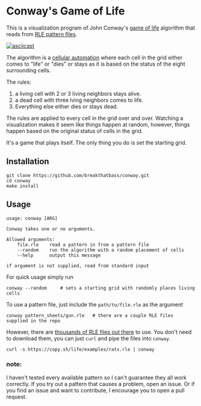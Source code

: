# Conway's Game of Life
This is a visualization program of John Conway's [game of life](https://en.wikipedia.org/wiki/Conway%27s_Game_of_Life) algorithm that reads from [RLE pattern files](https://www.conwaylife.com/wiki/Run_Length_Encoded).

[![asciicast](https://asciinema.org/a/P2yzKujJdGBl7elAVQzrjDI1T.svg)](https://asciinema.org/a/P2yzKujJdGBl7elAVQzrjDI1T)

The algorithm is a [cellular automation](https://en.wikipedia.org/wiki/Cellular_automaton) where each cell in the grid either comes to "life" or "dies" or stays as it is based on the status of the eight surrounding cells. 

The rules:  
1. a living cell with 2 or 3 living neighbors stays alive.
2. a dead cell with three lving neighbors comes to life.
3. Everything else either dies or stays dead.

The rules are applied to every cell in the grid over and over. Watching a visualization makes it seem like things happen at random, however, things happen based on the original status of cells in the grid.  

It's a game that plays itself. The only thing you do is set the starting grid.



## Installation
```
git clone https://github.com/breakthatbass/conway.git
cd conway
make install
```


## Usage

```
usage: conway [ARG]

Conway takes one or no arguments.

Allowed arguments:
	file.rle	read a pattern in from a pattern file
	--random	run the algorithm with a random placement of cells
	--help	    output this message

if argument is not supplied, read from standard input

```

For quick usage simply run  
```
conway --random     # sets a starting grid with randomly places living cells
```
To use a pattern file, just include the `path/to/file.rle` as the argument
```
conway pattern_sheets/gun.rle   # there are a couple RLE files supplied in the repo
```
However, there are [thousands of RLE files out there](https://copy.sh/life/examples/) to use. You don't need to download them, you can just `curl` and pipe the files into `conway`. 
```
curl -s https://copy.sh/life/examples/rats.rle | conway
```
### note:
I haven't tested every available pattern so I can't guarantee they all work correctly. If you try out a pattern that causes a problem, open an issue. Or if you find an issue and want to contribute, I encourage you to open a pull request.